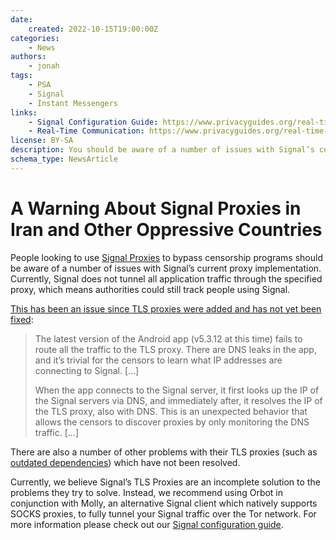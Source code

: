 ```yaml
---
date:
    created: 2022-10-15T19:00:00Z
categories:
    - News
authors:
    - jonah
tags:
    - PSA
    - Signal
    - Instant Messengers
links:
    - Signal Configuration Guide: https://www.privacyguides.org/real-time-communication/signal-configuration-hardening/
    - Real-Time Communication: https://www.privacyguides.org/real-time-communication/
license: BY-SA
description: You should be aware of a number of issues with Signal’s current proxy implementation.
schema_type: NewsArticle
---
```

# A Warning About Signal Proxies in Iran and Other Oppressive Countries

People looking to use [Signal Proxies](https://www.signal.org/blog/run-a-proxy/) to bypass censorship programs should be aware of a number of issues with Signal’s current proxy implementation. Currently, Signal does not tunnel all application traffic through the specified proxy, which means authorities could still track people using Signal.<!-- more -->

[This has been an issue since TLS proxies were added and has not yet been fixed](https://community.signalusers.org/t/traffic-not-routed-to-tls-proxies-can-expose-users-to-censors/27479):

> The latest version of the Android app (v5.3.12 at this time) fails to route all the traffic to the TLS proxy. There are DNS leaks in the app, and it’s trivial for the censors to learn what IP addresses are connecting to Signal. [...]
>
> When the app connects to the Signal server, it first looks up the IP of the Signal servers via DNS, and immediately after, it resolves the IP of the TLS proxy, also with DNS. This is an unexpected behavior that allows the censors to discover proxies by only monitoring the DNS traffic. [...]

There are also a number of other problems with their TLS proxies (such as [outdated dependencies](https://privsec.dev/apps/update-your-signal-tls-proxy/)) which have not been resolved.

Currently, we believe Signal’s TLS Proxies are an incomplete solution to the problems they try to solve. Instead, we recommend using Orbot in conjunction with Molly, an alternative Signal client which natively supports SOCKS proxies, to fully tunnel your Signal traffic over the Tor network. For more information please check out our [Signal configuration guide](https://www.privacyguides.org/real-time-communication/signal-configuration-hardening/).
